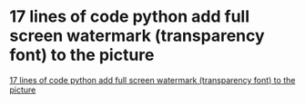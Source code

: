 # 17 lines of code python add full screen watermark (transparency  font) to the picture
[17 lines of code python add full screen watermark (transparency  font) to the picture](https://aiwithcloud.com/2022/09/19/17_lines_of_code_python_add_full_screen_watermark_transparency__font_to_the_picture/)